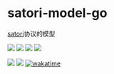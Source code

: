 # satori-model-go
[satori](https://satori.chat/zh-CN)协议的模型

[![](https://img.shields.io/github/license/satori-protocol-go/satori-model-go.svg?logo=github)](./LICENSE)
[![](https://img.shields.io/github/stars/satori-protocol-go/satori-model-go.svg?logo=github)](https://github.com/satori-protocol-go/satori-model-go/stargazers)
[![](https://img.shields.io/github/forks/satori-protocol-go/satori-model-go.svg?logo=github)](https://github.com/satori-protocol-go/satori-model-go/network/members)
[![](https://img.shields.io/github/contributors/satori-protocol-go/satori-model-go.svg?logo=github)](https://github.com/satori-protocol-go/satori-model-go/graphs/contributors)

[![](https://img.shields.io/github/commit-activity/m/satori-protocol-go/satori-model-go?logo=github)](https://github.com/satori-protocol-go/satori-model-go/graphs/commit-activity)
[![](https://img.shields.io/github/last-commit/satori-protocol-go/satori-model-go.svg?logo=github)](https://github.com/satori-protocol-go/satori-model-go/commits)
[![wakatime](https://wakatime.com/badge/user/a2c981ca-317d-4b34-8ed9-4264fbfdb775/project/018b7a7a-5cec-4dbc-b123-dce7cfc7737c.svg)](https://wakatime.com/badge/user/a2c981ca-317d-4b34-8ed9-4264fbfdb775/project/018b7a7a-5cec-4dbc-b123-dce7cfc7737c)
